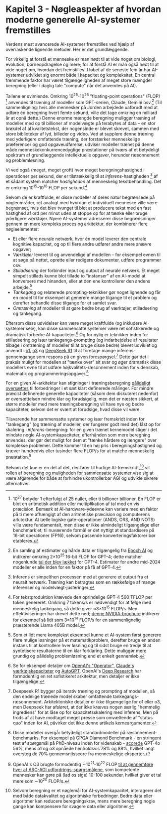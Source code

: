 # Kapitel 3 - Nøgleaspekter af hvordan moderne generelle AI-systemer fremstilles

Verdens mest avancerede AI-systemer fremstilles ved hjælp af overraskende lignende metoder. Her er det grundlæggende.

For virkelig at forstå et menneske er man nødt til at vide noget om biologi, evolution, børneopdragelse og mere; for at forstå AI er man også nødt til at vide noget om, hvordan det fremstilles. I løbet af de seneste fem år har AI-systemer udviklet sig enormt både i kapacitet og kompleksitet. En central fremmende faktor har været tilgængeligheden af meget store mængder beregning (eller i daglig tale "compute" når det anvendes på AI).

Tallene er svimlende. Omkring 10<sup>25</sup>-10<sup>26</sup> "floating-point operations" (FLOP) [^1] anvendes til træning af modeller som GPT-serien, Claude, Gemini osv.[^2] (Til sammenligning: hvis alle mennesker på Jorden arbejdede uafbrudt med at udføre én beregning hvert femte sekund, ville det tage omkring en milliard år at opnå dette.) Denne enorme mængde beregning muliggør træning af modeller med op til billioner af modelvægte på terabytes af data – en stor brøkdel af al kvalitetstekst, der nogensinde er blevet skrevet, sammen med store biblioteker af lyd, billeder og video. Ved at supplere denne træning med yderligere omfattende træning, der forstærker menneskelige præferencer og god opgaveudførelse, udviser modeller trænet på denne måde menneskekonkurrencedygtige præstationer på tværs af et betydeligt spektrum af grundlæggende intellektuelle opgaver, herunder ræsonnement og problemløsning.

Vi ved også (meget, meget groft) hvor meget beregningshastighed i operationer per sekund, der er tilstrækkelig til at *inferens*-hastigheden [^3] af et sådant system matcher *hastigheden* af menneskelig tekstbehandling. Det er omkring 10<sup>15</sup>-10<sup>16</sup> FLOP per sekund.[^4]

Selvom de er kraftfulde, er disse modeller af deres natur begrænsede på nøgleområder, ret analogt med hvordan et individuelt menneske ville være begrænset, hvis det blev tvunget til blot at producere tekst med en fast hastighed af ord per minut uden at stoppe op for at tænke eller bruge yderligere værktøjer. Nyere AI-systemer adresserer disse begrænsninger gennem en mere kompleks proces og arkitektur, der kombinerer flere nøgleelementer:

- Et eller flere neurale netværk, hvor én model leverer den centrale kognitive kapacitet, og op til flere andre udfører andre mere snævre opgaver;
- *Værktøjer* leveret til og anvendelige af modellen – for eksempel evnen til at søge på nettet, oprette eller redigere dokumenter, udføre programmer osv.
- *Stilladsering* der forbinder input og output af neurale netværk. Et meget simpelt stillads kunne blot tillade to "instanser" af en AI-model at konversere med hinanden, eller at den ene kontrollerer den andens arbejde.[^5]
- *Tankegang* og relaterede prompting-teknikker gør noget lignende og får en model til for eksempel at generere mange tilgange til et problem og derefter behandle disse tilgange for et samlet svar.
- *Omtræning* af modeller til at gøre bedre brug af værktøjer, stilladsering og tankegang.

Eftersom disse udvidelser kan være meget kraftfulde (og inkludere AI-systemer selv), kan disse sammensatte systemer være ret sofistikerede og dramatisk forbedre AI-kapaciteter.[^6] Og for nylig er teknikker inden for stilladsering og især tankegangs-prompting (og indarbejdelse af resultater tilbage i omtræning af modeller til at bruge disse bedre) blevet udviklet og anvendt i [o1](https://openai.com/o1/), [o3](https://openai.com/index/openai-o3-mini/) og [DeepSeek R1](https://api-docs.deepseek.com/news/news250120) til at foretage mange inferens-gennemgange som respons på en given forespørgsel.[^7] Dette gør det i praksis muligt for modellen at "tænke over" sit svar og øger dramatisk disse modellers evne til at udføre højkvalitets-ræsonnement inden for videnskab, matematik og programmeringsopgaver.[^8]

For en given AI-arkitektur kan stigninger i træningsberegning [pålideligt oversættes](https://arxiv.org/abs/2405.10938) til forbedringer i et sæt klart definerede målinger. For mindre præcist definerede generelle kapaciteter (såsom dem diskuteret nedenfor) er oversættelsen mindre klar og forudsigelig, men det er næsten sikkert, at større modeller med mere træningsberegning vil have nye og bedre kapaciteter, selvom det er svært at forudsige, hvad disse vil være.

Tilsvarende har sammensatte systemer og især fremskridt inden for "tankegang" (og træning af modeller, der fungerer godt med det) låst op for skalering i *inferens*-beregning: for en given trænet kernemodel stiger i det mindste nogle AI-systemkapaciteter, efterhånden som mere beregning anvendes, der gør det muligt for dem at "tænke hårdere og længere" over komplekse problemer. Dette kommer til en høj pris i beregningshastighed og kræver hundredvis eller tusinder flere FLOP/s for at matche menneskelig præstation.[^9]

Selvom det kun er en del af det, der fører til hurtige AI-fremskridt,[^10] vil rollen af beregning og muligheden for sammensatte systemer vise sig at være afgørende for både at forhindre ukontrollerbar AGI og udvikle sikrere alternativer.

[^1]: 10<sup>27</sup> betyder 1 efterfulgt af 25 nuller, eller ti billioner billioner. En FLOP er blot en aritmetisk addition eller multiplikation af tal med en vis præcision. Bemærk at AI-hardware-ydeevne kan variere med en faktor på ti mere afhængigt af den aritmetiske præcision og computerens arkitektur. At tælle logiske gate-operationer (ANDS, ORS, AND NOTS) ville være fundamentalt, men disse er ikke almindeligt tilgængelige eller benchmark'et; til nuværende formål er det nyttigt at standardisere på 16-bit operationer (FP16), selvom passende konverteringsfaktorer bør etableres.

[^2]: En samling af estimater og hårde data er tilgængelig fra [Epoch AI](https://epochai.org/data/large-scale-ai-models) og indikerer omkring 2×10<sup>25</sup> 16-bit FLOP for GPT-4; dette matcher nogenlunde [tal der blev lækket](https://mpost.io/gpt-4s-leaked-details-shed-light-on-its-massive-scale-and-impressive-architecture/) for GPT-4. Estimater for andre mid-2024 modeller er alle inden for en faktor på få af GPT-4.

[^3]: Inferens er simpelthen processen med at generere et output fra et neuralt netværk. Træning kan betragtes som en rækkefølge af mange inferenser og modelvægt-justeringer.

[^4]: For tekstproduktion krævede den oprindelige GPT-4 560 TFLOP per token genereret. Omkring 7 tokens/s er nødvendigt for at følge med menneskelig tankegang, så dette giver ≈3×10<sup>15</sup> FLOP/s. Men effektiviseringer har drevet dette ned; [denne NVIDIA-brochure](https://developer.nvidia.com/blog/supercharging-llama-3-1-across-nvidia-platforms/) indikerer for eksempel så lidt som 3×10<sup>14</sup> FLOP/s for en sammenlignelig præsterende Llama 405B model.

[^5]: Som et lidt mere komplekst eksempel kunne et AI-system først generere flere mulige løsninger på et matematikproblem, derefter bruge en anden instans til at kontrollere hver løsning og til sidst bruge en tredje til at syntetisere resultaterne til en klar forklaring. Dette muliggør mere grundig og pålidelig problemløsning end et enkelt gennemløb.

[^6]: Se for eksempel detaljer om [OpenAI's "Operator"](https://openai.com/index/introducing-operator/), [Claude's værktøjskapaciteter](https://docs.anthropic.com/en/docs/build-with-claude/computer-use) og [AutoGPT](https://github.com/Significant-Gravitas/AutoGPT). OpenAI's [Deep Research](https://openai.com/index/introducing-deep-research/) har formodentlig en ret sofistikeret arkitektur, men detaljer er ikke tilgængelige.

[^7]: Deepseek R1 bygger på iterativ træning og prompting af modellen, så den endelige trænede model skaber omfattende tankegangs-ræsonnement. Arkitektoniske detaljer er ikke tilgængelige for o1 eller o3, men Deepseek har afsløret, at der ikke kræves nogen særlig "hemmelig ingrediens" for at låse op for kapacitetsskalering med inferens. Men på trods af at have modtaget meget presse som omvæltende af "status quo" inden for AI, påvirker det ikke denne artikels kerneargumenter.

[^8]: Disse modeller overgår betydeligt standardmodeller på ræsonnement-benchmarks. For eksempel på GPQA Diamond Benchmark - en stringent test af spørgsmål på PhD-niveau inden for videnskab - [scorede](https://openai.com/index/learning-to-reason-with-llms/) GPT-4o 56%, mens o1 og o3 opnåede henholdsvis 78% og 88%, hvilket langt oversteg de 70% gennemsnitsscore fra menneskelige eksperter.

[^9]: OpenAI's O3 brugte formodentlig ∼10<sup>21</sup>-10<sup>22</sup> FLOP [til at gennemføre hver af ARC-AGI udfordrings-spørgsmålene](https://www.interconnects.ai/p/openais-o3-the-2024-finale-of-ai), som kompetente mennesker kan gøre på (lad os sige) 10-100 sekunder, hvilket giver et tal mere som ∼10<sup>20</sup> FLOP/s.

[^10]: Selvom beregning er et nøglemål for AI-systemkapacitet, interagerer det med både datakvalitet og algoritmiske forbedringer. Bedre data eller algoritmer kan reducere beregningskrav, mens mere beregning nogle gange kan kompensere for svagere data eller algoritmer.